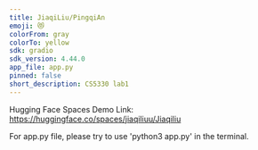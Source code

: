 ```yaml
---
title: JiaqiLiu/PingqiAn
emoji: 😻
colorFrom: gray
colorTo: yellow
sdk: gradio
sdk_version: 4.44.0
app_file: app.py
pinned: false
short_description: CS5330 lab1
---
```


Hugging Face Spaces Demo Link: https://huggingface.co/spaces/jiaqiliuu/Jiaqiliu

For app.py file, please try to use 'python3 app.py' in the terminal.

